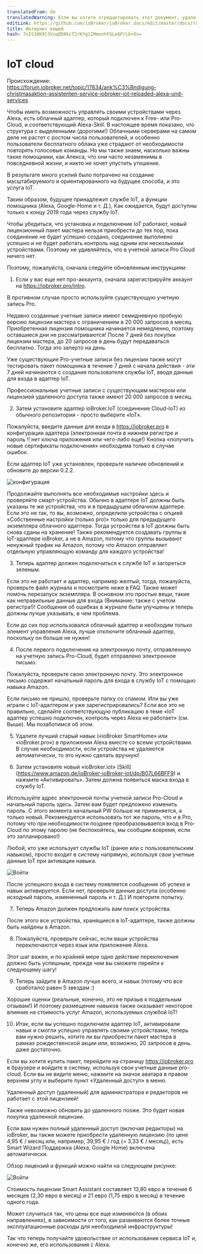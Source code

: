 ```yaml
---
translatedFrom: de
translatedWarning: Если вы хотите отредактировать этот документ, удалите поле «translationFrom», в противном случае этот документ будет снова автоматически переведен
editLink: https://github.com/ioBroker/ioBroker.docs/edit/master/docs/ru/cloud/iot.md
title: Интернет вещей
hash: 7oIS30K9l3VuqOD9kcT2rKYg1IMmonhFGLe6P/Lb+Os=
---
```

# IoT cloud
Происхождение: https://forum.iobroker.net/topic/17834/ank%C3%Bndigung-christmasaktion-assistenten-service-iobroker-iot-reloaded-alexa-und-services

Чтобы иметь возможность управлять своими устройствами через Alexa, есть облачный адаптер, который подключен к Free- или Pro-Cloud, и соответствующий Alexa-Skill.
В настоящее время показано, что структура с выделенными (дорогими!) Облачными серверами на самом деле не растет с ростом числа пользователей, и особенно пользователи бесплатного облака уже страдают от необходимости повторять голосовые команды. Но мы также знаем, насколько важны такие помощники, как Алекса, что они часто незаменимы в повседневной жизни, и никто не хочет упустить утешение.

В результате много усилий было потрачено на создание масштабируемого и ориентированного на будущее способа, и это услуга IoT.

Таким образом, будущее принадлежит службе IoT, а функции помощника (Alexa, Google-Home и т. Д.), Как ожидается, будут доступны только к концу 2019 года через службу IoT.

Чтобы убедиться, что установка и подключение IoT работают, новый лицензионный пакет мастера нельзя приобрести до тех пор, пока соединение не будет успешно создано, соединение выполнено успешно и не будет работать контроль над одним или несколькими устройствами.
Поэтому не удивляйтесь, что в учетной записи Pro Cloud ничего нет.

Поэтому, пожалуйста, сначала следуйте обновленным инструкциям:

1. Если у вас еще нет про-аккаунта, сначала зарегистрируйте аккаунт на https://iobroker.pro/intro.

В противном случае просто используйте существующую учетную запись Pro.

Недавно созданные учетные записи имеют семидневную пробную версию лицензии мастера с ограничением в 20 000 запросов в месяц.
Приобретенная лицензия помощника начинается немедленно, поэтому оставшиеся дни не рассматриваются! После 7 дней без покупки лицензии мастера, до 20 запросов в день будут передаваться бесплатно.
Тогда это заперто на день.

Уже существующие Pro-учетные записи без лицензии также могут тестировать пакет помощника в течение 7 дней с начала действия - эти 7 дней начинаются с создания пользователя службы IoT, вводя данные для входа в адаптер IoT.

Профессиональные учетные записи с существующим мастером или лицензией удаленного доступа также имеют 20 000 запросов в месяц.

2. Затем установите адаптер ioBroker.IoT (соединение Cloud-IoT) из обычного репозитория - просто выберите «IoT».

Пожалуйста, введите данные для входа в https://iobroker.pro в конфигурации адаптера (электронная почта в нижнем регистре и пароль !! нет ключа приложения или чего-либо еще!) Кнопка «получить новые сертификаты подключения» необходима только в случае ошибок.

Если адаптер IoT уже установлен, проверьте наличие обновлений и обновите до версии 0.2.2.

![конфигурация](../../de/cloud/media/iot_settings.png)

Продолжайте выполнять все необходимые настройки здесь и проверяйте смарт-устройства.
Обычно в адаптере IoT должны быть указаны те же устройства, что и в предыдущем облачном адаптере.
Если это не так, то вы, возможно, определили устройства с опцией «Собственные настройки (только pro)» только для предыдущего экземпляра облачного адаптера.
Тогда устройства в IoT должны быть снова сданы на хранение! Также рекомендуется создавать группы в IoT-адаптере ioBroker, а не в Amazon, потому что группы вызывают ненужный трафик на Amazon, потому что Amazon отправляет отдельную управляющую команду для каждого устройства!

3. Теперь адаптер должен подключиться к службе IoT и загореться зеленым.

Если это не работает и адаптер, например желтый, тогда, пожалуйста, проверьте файл журнала и посмотрите ниже в FAQ.
Также может помочь перезапуск экземпляра. В основном это простые вещи, такие как неправильные данные для входа (Внимание: также с учетом регистра!)! Сообщения об ошибках в журнале были улучшены и теперь должны лучше указывать, в чем проблема.

Если до сих пор использовался облачный адаптер и необходим только элемент управления Alexa, лучше отключите облачный адаптер, поскольку он больше не нужен!

4. После первого подключения на электронную почту, отправленную на учетную запись Pro-Cloud, будет отправлено электронное письмо.

Пожалуйста, проверьте свою электронную почту.
Это электронное письмо содержит начальный пароль для входа в службу IoT с помощью навыка Amazon.

Если письмо не пришло, проверьте папку со спамом.
Или вы уже играли с IoT-адаптером и уже зарегистрировались? Если все это не правильно, сделайте соответствующую публикацию в теме «IoT адаптер успешно подключен, контроль через Alexa не работает» (см. Выше). Мы позаботимся об этом.

5. Удалите лучший старый навык («ioBroker SmartHome» или «ioBroker.pro») в приложении Alexa вместе со всеми устройствами. В случае необходимости, если устройства не удаляются автоматически, то это нужно сделать вручную!

6. Затем установите новый «ioBroker.iot» [Skill] (https://www.amazon.de/ioBroker-ioBroker-iot/dp/B07L66BFF9) и нажмите «Активировать». Затем должна появиться маска входа в службу IoT.

Используйте адрес электронной почты учетной записи Pro-Cloud и начальный пароль здесь.
Затем вам будет предложено изменить пароль. С этого момента начальный PW больше не применяется, а только новый. Рекомендуется использовать тот же пароль, что и в Pro, потому что при необходимости позднее преобразовывается вход в Pro-Cloud по этому паролю (не беспокойтесь, мы сообщим вовремя, если это запланировано!)

Любой, кто уже использует службы IoT (ранее или с пользовательским навыком), просто входит в систему напрямую, используя свои учетные данные IoT при активации навыка.

![Войти](../../de/cloud/media/iot_login.png)

После успешного входа в систему появляется сообщение об успехе и навык активируется.
Если нет, проверьте данные доступа (особенно исходный пароль, измененный пароль и т. Д.) И повторите попытку.

7. Теперь Amazon должен предложить вам поиск устройства.

После этого все устройства, хранящиеся в IoT-адаптере, также должны быть найдены в Amazon.

8. Пожалуйста, проверьте сейчас, если ваши устройства переключаются через язык или приложение Alexa.

Этот шаг важен, и по крайней мере одно действие переключения должно быть успешным, прежде чем вы сможете перейти к следующему шагу!

9. Теперь зайдите в Amazon лучше всего, и навык (потому что все сработало) равен 5 звездам :)

Хорошие оценки (реальные, конечно, это не призыв к поддельным отзывам!) И поэтому размещение навыков также оказывает некоторое влияние на стоимость услуг Amazon, используемых службой IoT!

10. Итак, если вы успешно подключили адаптер IoT, активировали навык и смогли успешно управлять своими устройствами, теперь вам нужно решить, хотите ли вы приобрести пакет мастера в рамках рождественской акции или, возможно, 20 запросов в день. даже достаточно.

Если вы хотите купить пакет, перейдите на страницу https://iobroker.pro в браузере и войдите в систему, используя свои учетные данные pro-cloud.
Если вы не видите меню, нажмите на значок аватара в правом верхнем углу и выберите пункт «Удаленный доступ» в меню.

Удаленный доступ (удаленный) для администратора и редакторов не работает с этой лицензией!

Также невозможно обновить до удаленного позже. Это будет новая покупка удаленной лицензии.

Если вам нужен полный удаленный доступ (включая редакторы) на ioBroker, вы также можете приобрести удаленную лицензию (по цене 4,95 € / месяц или, например, 39,95 € / год (= 3,33 € / месяц)), есть Smart Wizard Поддержка (Alexa, Google Home) включена автоматически.

Обзор лицензий и функций можно найти на следующем рисунке:

![Войти](../../de/cloud/media/iot_compare.png)

Стоимость лицензии Smart Assistant составляет 13,80 евро в течение 6 месяцев (2,30 евро в месяц) и 21 евро (1,75 евро в месяц) в течение одного года.

Может случиться так, что цены все еще изменяются (в обоих направлениях), в зависимости от того, как развиваются более точные эксплуатационные расходы для необходимой инфраструктуры!

Так что теперь получайте удовольствие от использования сервиса IoT и, конечно же, его использования с Alexa.